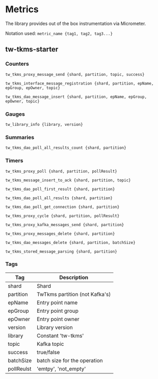 # Metrics

The library provides out of the box instrumentation via Micrometer.

Notation used: `metric_name {tag1, tag2, tag3...}`

## tw-tkms-starter

### Counters

`tw_tkms_proxy_message_send {shard, partition, topic, success}`

`tw_tkms_interface_message_registration {shard, partition, epName, epGroup, epOwner, topic}`

`tw_tkms_dao_message_insert {shard, partition, epName, epGroup, epOwner, topic} `

### Gauges

`tw_library_info {library, version}`

### Summaries

`tw_tkms_dao_poll_all_results_count {shard, partition}`

### Timers

`tw_tkms_proxy_poll {shard, partition, pollResult}`

`tw_tkms_message_insert_to_ack {shard, partition, topic}`

`tw_tkms_dao_poll_first_result {shard, partition}`

`tw_tkms_dao_poll_all_results {shard, partition}`

`tw_tkms_dao_poll_get_connection {shard, partition}`

`tw_tkms_proxy_cycle {shard, partition, pollResult}`

`tw_tkms_proxy_kafka_messages_send {shard, partition}`

`tw_tkms_proxy_messages_delete {shard, partition}`

`tw_tkms_dao_messages_delete {shard, partition, batchSize}`

`tw_tkms_stored_message_parsing {shard, partition}`

### Tags

| Tag          | Description                                                               |
|--------------|---------------------------------------------------------------------------|
| shard        | Shard                                                                     |
| partition    | TwTkms partition (not Kafka's)                                            |
| epName       | Entry point name                                                          |
| epGroup      | Entry point group                                                         |
| epOwner      | Entry point owner                                                         |
| version      | Library version                                                           |
| library      | Constant 'tw-tkms'                                                        |
| topic        | Kafka topic                                                               |
| success      | true/false                                                                |
| batchSize    | batch size for the operation                                              |
| pollReulst   | 'emtpy', 'not_empty'                                                      |